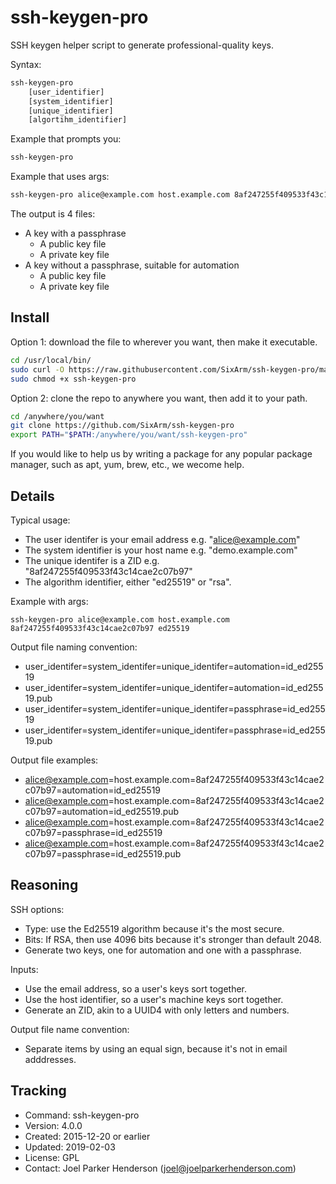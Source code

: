 # ssh-keygen-pro

SSH keygen helper script to generate professional-quality keys.

Syntax:

```sh
ssh-keygen-pro
    [user_identifier]
    [system_identifier]
    [unique_identifier]
    [algortihm_identifier]
```

Example that prompts you:

```sh
ssh-keygen-pro
```

Example that uses args:

```sh
ssh-keygen-pro alice@example.com host.example.com 8af247255f409533f43c14cae2c07b97 ed25519
```

The output is 4 files:

  * A key with a passphrase
    * A public key file
    * A private key file
  * A key without a passphrase, suitable for automation
    * A public key file
    * A private key file
  

## Install

Option 1: download the file to wherever you want, then make it executable.

```sh
cd /usr/local/bin/
sudo curl -O https://raw.githubusercontent.com/SixArm/ssh-keygen-pro/master/ssh-keygen-pro
sudo chmod +x ssh-keygen-pro
```

Option 2: clone the repo to anywhere you want, then add it to your path.

```sh
cd /anywhere/you/want
git clone https://github.com/SixArm/ssh-keygen-pro
export PATH="$PATH:/anywhere/you/want/ssh-keygen-pro"
```

If you would like to help us by writing a package for any popular package manager, such as apt, yum, brew, etc., we wecome help.


## Details

Typical usage:

  * The user identifer is your email address e.g. "alice@example.com"
  * The system identifier is your host name e.g. "demo.example.com"
  * The unique identifer is a ZID e.g. "8af247255f409533f43c14cae2c07b97"
  * The algorithm identifier, either "ed25519" or "rsa".
  
Example with args:

    ssh-keygen-pro alice@example.com host.example.com 8af247255f409533f43c14cae2c07b97 ed25519

Output file naming convention:

  * user_identifer=system_identifer=unique_identifer=automation=id_ed25519
  * user_identifer=system_identifer=unique_identifer=automation=id_ed25519.pub
  * user_identifer=system_identifer=unique_identifer=passphrase=id_ed25519
  * user_identifer=system_identifer=unique_identifer=passphrase=id_ed25519.pub

Output file examples:

  * alice@example.com=host.example.com=8af247255f409533f43c14cae2c07b97=automation=id_ed25519
  * alice@example.com=host.example.com=8af247255f409533f43c14cae2c07b97=automation=id_ed25519.pub
  * alice@example.com=host.example.com=8af247255f409533f43c14cae2c07b97=passphrase=id_ed25519
  * alice@example.com=host.example.com=8af247255f409533f43c14cae2c07b97=passphrase=id_ed25519.pub


## Reasoning

SSH options:

  * Type: use the Ed25519 algorithm because it's the most secure.
  * Bits: If RSA, then use 4096 bits because it's stronger than default 2048.
  * Generate two keys, one for automation and one with a passphrase.
  
Inputs:

  * Use the email address, so a user's keys sort together.
  * Use the host identifier, so a user's machine keys sort together.
  * Generate an ZID, akin to a UUID4 with only letters and numbers.

Output file name convention:

  * Separate items by using an equal sign, because it's not in email adddresses.


## Tracking

  * Command: ssh-keygen-pro
  * Version: 4.0.0
  * Created: 2015-12-20 or earlier
  * Updated: 2019-02-03
  * License: GPL
  * Contact: Joel Parker Henderson (joel@joelparkerhenderson.com)
